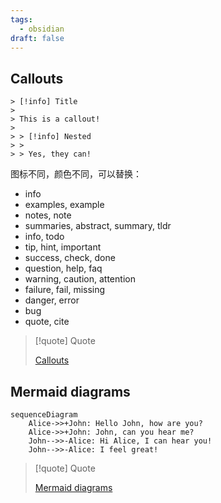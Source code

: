 ```yaml
---
tags:
  - obsidian
draft: false
---
```


## Callouts

```
> [!info] Title
>
> This is a callout!
> 
> > [!info] Nested
> > 
> > Yes, they can!
```

图标不同，颜色不同，可以替换：

- info
- examples, example
- notes, note
- summaries, abstract, summary, tldr
- info, todo
- tip, hint, important
- success, check, done
- question, help, faq
- warning, caution, attention
- failure, fail, missing
- danger, error
- bug
- quote, cite

> [!quote] Quote
> 
> [Callouts](https://quartz.jzhao.xyz/features/callouts)

## Mermaid diagrams


```mermaid
sequenceDiagram
    Alice->>+John: Hello John, how are you?
    Alice->>+John: John, can you hear me?
    John-->>-Alice: Hi Alice, I can hear you!
    John-->>-Alice: I feel great!
```

> [!quote] Quote
> 
> [Mermaid diagrams](https://quartz.jzhao.xyz/features/Mermaid-diagrams)